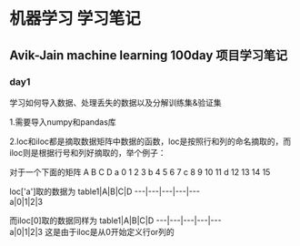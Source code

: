 # 机器学习 学习笔记
## Avik-Jain machine learning 100day 项目学习笔记
### day1
学习如何导入数据、处理丢失的数据以及分解训练集&验证集

1.需要导入numpy和pandas库

2.loc和iloc都是摘取数据矩阵中数据的函数，loc是按照行和列的命名摘取的，而iloc则是根据行号和列好摘取的，举个例子：

对于一个下面的矩阵
    A   B   C   D
a   0   1   2   3
b   4   5   6   7
c   8   9  10  11
d  12  13  14  15

loc['a']取的数据为
table1|A|B|C|D
---|---|---|---|---   
a|0|1|2|3

而iloc[0]取的数据同样为
table1|A|B|C|D
---|---|---|---|---   
a|0|1|2|3
这是由于iloc是从0开始定义行or列的
